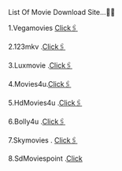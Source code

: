 List Of Movie Download Site...👍🏻

1.Vegamovies [Click🖇️](https://vegamovies4u.com.in/)

2.123mkv .[Click🖇️](https://123mkv.town/)

3.Luxmovie .[Click🖇️](https://luxmovies.company/)

4.Movies4u.[Click🖇️](https://movies4u.sydney/) 

5.HdMovies4u .[Click🖇️](https://hdmovies4u.contact/)

6.Bolly4u .[Click🖇️](https://bolly4u.motorcycles/)

7.Skymovies . [Click🖇️](https://ww7.skymovies.cc/
)

8.SdMoviespoint .[Click](https://sdmoviespoint.social/)
